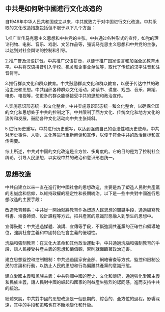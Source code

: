 ## 中共是如何對中國進行文化改造的

自1949年中华人民共和国成立以来，中共就致力于对中国进行文化改造。中共采取的文化改造措施包括但不限于以下几个方面：

1.推广宣传马克思主义思想和中共党的主张。中共通过各种形式的宣传，如党的理论刊物、电影、音乐、戏剧、文艺作品等，强调马克思主义思想和中共党的主张，以达到对社会舆论的控制和引导。

2.推广普及汉语拼音。中共推广汉语拼音，以便于推广国家语言和加强全民教育水平。中共将汉语拼音引入学校、机关和企事业单位等，取代了传统的汉字注音和注音符号。

3.推行群众文化和群众教育。中共鼓励群众文化和群众教育，以便于传达中共的政治主张和思想。中共组织各种群众文化活动，如读书、讲座、戏曲、音乐、舞蹈、电影、电视等，使更多的群众能够接受中共的思想和政治宣传。

4.实施意识形态统一和文化整合。中共实施意识形态统一和文化整合，以确保全国的文化和思想处于中共的控制之下。中共限制了西方文化、传统文化和地方文化的流传和发展，鼓励各种文化活动向中共主张倾斜。

5.进行历史重写。中共进行历史重写，以达到强调自己的合法性和历史使命。中共对历史事件、人物、文化等进行重新解读和宣传，以便于符合中共的政治目标和宣传需要。

综上所述，中共对中国的文化改造是全方位、多角度的。它的目的是为了控制社会舆论，引导人民思想，以实现中共的政治和意识形态统一。


## 思想改造

中共自建立以來一直在進行對中國社會的思想改造，主要是為了塑造人民對共產黨的忠誠度和信仰，以維持政權的穩定性和長期統治。以下是一些中共對中國進行思想改造的主要手段：

改造教育體系：中共從一開始就將教育作為塑造人民思想的關鍵手段，通過編寫教科書、培養師資、設計課程等方式，把共產黨的意識形態融入到學生的思想中。

宣傳鼓動：中共通過媒體、演講、宣傳等手段，不斷強調共產黨的正確性和領導地位，強調社會主義和中國特色社會主義的優越性。

洗腦和強制教育：在文化大革命和其他政治運動中，中共通過洗腦和強制教育的手段，讓人民接受共產主義的思想和價值觀，否則就面臨著政治迫害。

建立思想監控和控制機制：中共通過國家安全部、網絡審查等方式，監控和限制公民的言論和行動，以防止人民的思想和行為偏離共產黨的意識形態。

建立愛國主義和民族主義：中共強調中國的歷史、文化和傳統，通過強化愛國主義和民族主義，讓人民對中國的崛起和國家的利益產生強烈的認同感，進而支持中共的統治。

總體來說，中共對中國的思想改造是一個長期的、綜合的、全方位的過程，影響深遠，其中的手段和策略也在不斷地變化和升級。


